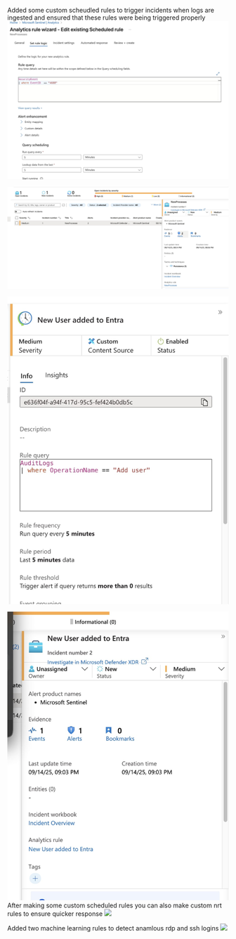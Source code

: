 Added some custom scheudled rules to trigger incidents when logs are ingested and ensured that these rules were being triggered properly
![](images/8.jpg)

![](images/10.jpg)

![](images/9.jpg)

![](images/11.jpg)
After making some custom scheduled rules you can also make custom nrt rules to ensure quicker response
![](images/nrt.jpg)





Added two machine learning rules to detect anamlous rdp and ssh logins
![](images/13.jpg)
